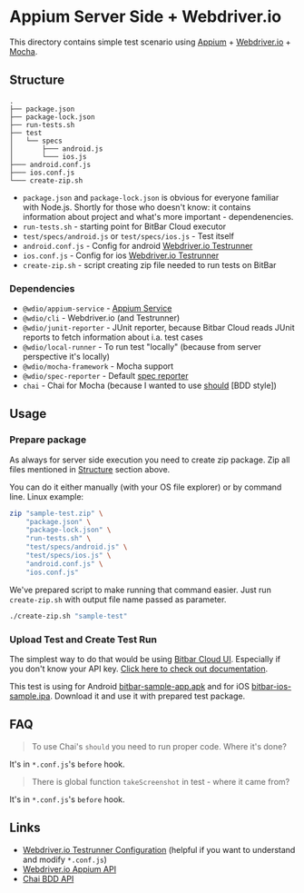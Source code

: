 # Appium Server Side + Webdriver.io

This directory contains simple test scenario using
[Appium](http://appium.io/) + [Webdriver.io](https://webdriver.io/) + [Mocha](https://mochajs.org/).

## Structure

```text
.
├── package.json
├── package-lock.json
├── run-tests.sh
├── test
│   └── specs
│       ├─── android.js
│       └─── ios.js
├─── android.conf.js
├─── ios.conf.js
└─── create-zip.sh
```

* `package.json` and `package-lock.json` is obvious for everyone familiar with Node.js. Shortly for those who doesn't know:
it contains information about project and what's more important - dependenencies.
* `run-tests.sh` - starting point for BitBar Cloud executor
* `test/specs/android.js` or `test/specs/ios.js` - Test itself
* `android.conf.js` - Config for android [Webdriver.io Testrunner](https://webdriver.io/docs/gettingstarted.html)
* `ios.conf.js` - Config for ios [Webdriver.io Testrunner](https://webdriver.io/docs/gettingstarted.html)
* `create-zip.sh` - script creating zip file needed to run tests on BitBar

### Dependencies

* `@wdio/appium-service` - [Appium Service](https://webdriver.io/docs/appium-service.html)
* `@wdio/cli` - Webdriver.io (and Testrunner)
* `@wdio/junit-reporter` - JUnit reporter, because Bitbar Cloud reads JUnit reports to fetch information about i.a. test cases
* `@wdio/local-runner` - To run test "locally" (because from server perspective it's locally)
* `@wdio/mocha-framework` - Mocha support
* `@wdio/spec-reporter` - Default [spec reporter](https://webdriver.io/docs/spec-reporter.html)
* `chai` - Chai for Mocha (because I wanted to use [should](https://www.chaijs.com/guide/styles/#should) [BDD style])

## Usage

### Prepare package

As always for server side execution you need to create zip package. Zip all files mentioned in [Structure](#structure)
section above.

You can do it either manually (with your OS file explorer) or by command line. Linux example:

```bash
zip "sample-test.zip" \
    "package.json" \
    "package-lock.json" \
    "run-tests.sh" \
    "test/specs/android.js" \
    "test/specs/ios.js" \
    "android.conf.js" \
    "ios.conf.js"
```

We've prepared script to make running that command easier. Just run `create-zip.sh` with output file name passed as parameter.

```bash
./create-zip.sh "sample-test"
```

### Upload Test and Create Test Run

The simplest way to do that would be using [Bitbar Cloud UI](https://cloud.bitbar.com/#testing/test-run-creator).
Especially if you don't know your API key.
[Click here to check out documentation](https://docs.bitbar.com/testing/user-manuals/projects/index.html#create-a-new-test-run).

This test is using for Android [bitbar-sample-app.apk](../../../../../../apps/android/bitbar-sample-app.apk) and for iOS [bitbar-ios-sample.ipa](../../../../../../apps/ios/bitbar-ios-sample.ipa).
Download it and use it with prepared test package.

## FAQ

> To use Chai's `should` you need to run proper code. Where it's done?

It's in `*.conf.js`'s `before` hook.

> There is global function `takeScreenshot` in test - where it came from?

It's in `*.conf.js`'s `before` hook.

## Links

* [Webdriver.io Testrunner Configuration](https://webdriver.io/docs/configurationfile.html) (helpful if you want to understand and modify `*.conf.js`)
* [Webdriver.io Appium API](https://webdriver.io/docs/api/appium.html)
* [Chai BDD API](https://www.chaijs.com/api/bdd/)
